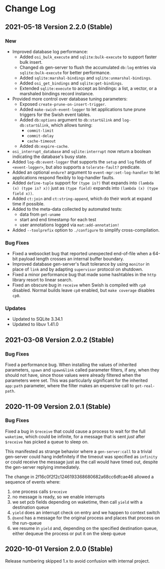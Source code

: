 # Change Log

## 2021-05-18 Version 2.2.0 (Stable)

### New

* Improved database log performance:
  - Added `osi_bulk_execute` and `sqlite:bulk-execute` to support faster bulk
    insert.
  - Changed `db` gen-server to flush the accumulated `db:log` entries via
    `sqlite:bulk-execute` for better performance.
  - Added `sqlite:marshal-bindings` and `sqlite:unmarshal-bindings`.
  - Added `osi_get_bindings` and `sqlite:get-bindings`.
  - Extended `sqlite:execute` to accept as bindings: a list, a vector, or a
    marshaled bindings record instance.
* Provided more control over database tuning parameters:
  - Exposed `create-prune-on-insert-trigger`.
  - Added `make-swish-event-logger` to let applications tune prune triggers for
    the Swish event tables.
  - Added `db:options` argument to `db:start&link` and `log-db:start&link`,
    which allows tuning:
    - `commit-limit`
    - `commit-delay`
    - `cache-timeout`
  - Added `db:expire-cache`.
* `osi_interrupt_database` and `sqlite:interrupt` now return a boolean
  indicating the database's busy state.
* Added `log-db:event-logger` that supports the `setup` and `log` fields of
  `<event-logger>`, but also supports a `tolerate-fault?` predicate.
* Added an optional `endure?` argument to `event-mgr:set-log-handler` to let
  applications respond flexibly to log-handler faults.
* Added `define-tuple` support for `(type is?)` that expands into
  `(lambda (x) (type is? x))` just as `(type field)` expands into
  `(lambda (x) (type field x))`.
* Added `ct:join` and `ct:string-append`, which do their work at expand time
  if possible.
* Added to the meta-data collected by automated tests:
  - data from `get-uname`
  - start and end timestamp for each test
  - user annotations logged via `mat:add-annotation!`
* Added `--toolprefix` option to `./configure` to simplify cross-compilation.

### Bug Fixes

* Fixed a websocket bug that reported unexpected end-of-file when a 64-bit
  payload length crosses an internal buffer boundary.
* Improved database gen-server's fault tolerance by using `monitor`
  in place of `link` and by adapting `supervisor` protocol on shutdown.
* Fixed a minor performance bug that made some hashtables in the `http`
  library resort to linear search.
* Fixed an obscure bug in `receive` when Swish is compiled with `cp0` disabled.
  Normal builds leave `cp0` enabled, but `make coverage` disables `cp0`.

### Updates

* Updated to SQLite 3.34.1
* Updated to libuv 1.41.0

## 2021-03-08 Version 2.0.2 (Stable)

### Bug Fixes

Fixed a performance bug. When installing the values of inherited parameters,
`spawn` and `spawn&link` called parameter filters, if any, when they should not
have, since those values were already filtered when the parameters were set.
This was particularly significant for the inherited `app:path` parameter, where
the filter makes an expensive call to `get-real-path`.

## 2020-11-09 Version 2.0.1 (Stable)

### Bug Fixes

Fixed a bug in `$receive` that could cause a process to wait for the full
`waketime`, which could be infinite, for a message that is sent _just_ after
`$receive` has picked a queue to sleep on.

This manifested as strange behavior where a `gen-server:call` to a trivial
gen-server could hang indefinitely if the timeout was specified as `infinity` or
could receive the message just as the call would have timed out, despite the
gen-server replying immediately.

The change in 2f16c0f2f2c1246193368680682a68cc6dfcae46 allowed a sequence of events
where:
1. one process calls `$receive`
2. no message is ready, so we enable interrupts
3. we set pcb fields depending on waketime, then call `yield` with a destination queue
4. `yield` does an interrupt check on entry and we happen to context switch
5. `@send` has a message for the original process and places that process on the run-queue
6. we resume in `yield` and, depending on the specified destination queue, either dequeue the process or put it on the sleep queue

## 2020-10-01 Version 2.0.0 (Stable)

Release numbering skipped 1.x to avoid confusion with internal project.

